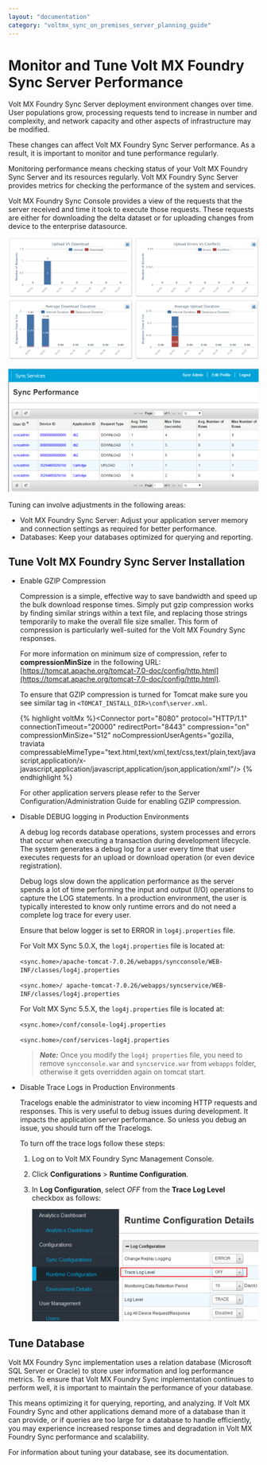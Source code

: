 ```yaml
---
layout: "documentation"
category: "voltmx_sync_on_premises_server_planning_guide"
---
```

                           


Monitor and Tune Volt MX Foundry Sync Server Performance
====================================================

Volt MX  Foundry Sync Server deployment environment changes over time. User populations grow, processing requests tend to increase in number and complexity, and network capacity and other aspects of infrastructure may be modified.

These changes can affect Volt MX Foundry Sync Server performance. As a result, it is important to monitor and tune performance regularly.

Monitoring performance means checking status of your Volt MX Foundry Sync Server and its resources regularly. Volt MX Foundry Sync Server provides metrics for checking the performance of the system and services.

Volt MX  Foundry Sync Console provides a view of the requests that the server received and time it took to execute those requests. These requests are either for downloading the delta dataset or for uploading changes from device to the enterprise datasource.

![](Resources/Images/monitor_sync_server_621x304.png)

![](Resources/Images/monitor_sync_server2_625x308.png)

Tuning can involve adjustments in the following areas:

*   Volt MX Foundry Sync Server: Adjust your application server memory and connection settings as required for better performance.
*   Databases: Keep your databases optimized for querying and reporting.

Tune Volt MX Foundry Sync Server Installation
-----------------------------------------

*   Enable GZIP Compression
    
    Compression is a simple, effective way to save bandwidth and speed up the bulk download response times. Simply put gzip compression works by finding similar strings within a text file, and replacing those strings temporarily to make the overall file size smaller. This form of compression is particularly well-suited for the Volt MX Foundry Sync responses.
    
    For more information on minimum size of compression, refer to **compressionMinSize** in the following URL: [https://tomcat.apache.org/tomcat-7.0-doc/config/http.html](https://tomcat.apache.org/tomcat-7.0-doc/config/http.html).
    
    To ensure that GZIP compression is turned for Tomcat make sure you see similar tag in `<TOMCAT_INSTALL_DIR>\conf\server.xml`.
    
    {% highlight voltMx %}<Connector port="8080" protocol="HTTP/1.1" connectionTimeout="20000" redirectPort="8443" compression="on" compressionMinSize="512"  noCompressionUserAgents="gozilla, traviata compressableMimeType="text.html,text/xml,text/css,text/plain,text/javascript,application/x-javascript,application/javascript,application/json,application/xml"/>
    {% endhighlight %}
    
    For other application servers please refer to the Server Configuration/Administration Guide for enabling GZIP compression.
    
*   Disable DEBUG logging in Production Environments
    
    A debug log records database operations, system processes and errors that occur when executing a transaction during development lifecycle. The system generates a debug log for a user every time that user executes requests for an upload or download operation (or even device registration).
    
    Debug logs slow down the application performance as the server spends a lot of time performing the input and output (I/O) operations to capture the LOG statements. In a production environment, the user is typically interested to know only runtime errors and do not need a complete log trace for every user.
    
    Ensure that below logger is set to ERROR in `log4j.properties` file.
    
    For Volt MX Sync 5.0.X, the `log4j.properties` file is located at:
    
    `<sync.home>/apache-tomcat-7.0.26/webapps/syncconsole/WEB-INF/classes/log4j.properties`
    
    `<sync.home>/ apache-tomcat-7.0.26/webapps/syncservice/WEB-INF/classes/log4j.properties`
    
    For Volt MX Sync 5.5.X, the `log4j.properties` file is located at:
    
    `<sync.home>/conf/console-log4j.properties`
    
    `<sync.home>/conf/services-log4j.properties`
    
    > **_Note:_** Once you modify the `log4j properties` file, you need to remove `syncconsole.war` and `syncservice.war` from `webapps` folder, otherwise it gets overridden again on tomcat start.
    
*   Disable Trace Logs in Production Environments
    
    Tracelogs enable the administrator to view incoming HTTP requests and responses. This is very useful to debug issues during development. It impacts the application server performance. So unless you debug an issue, you should turn off the Tracelogs.
    
    To turn off the trace logs follow these steps:
    
    1.  Log on to Volt MX Foundry Sync Management Console.
    2.  Click **Configurations** > **Runtime Configuration**.
    3.  In **Log Configuration**, select _OFF_ from the **Trace Log Level** checkbox as follows:
        
        ![](Resources/Images/disable_trace_logs_545x269.png)
        

Tune Database
-------------

Volt MX  Foundry Sync implementation uses a relation database (Microsoft SQL Server or Oracle) to store user information and log performance metrics. To ensure that Volt MX Foundry Sync implementation continues to perform well, it is important to maintain the performance of your database.

This means optimizing it for querying, reporting, and analyzing. If Volt MX Foundry Sync and other applications demand more of a database than it can provide, or if queries are too large for a database to handle efficiently, you may experience increased response times and degradation in Volt MX Foundry Sync performance and scalability.

For information about tuning your database, see its documentation.
